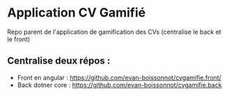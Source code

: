 # Application CV Gamifié
Repo parent de l'application de gamification des CVs (centralise le back et le front)

## Centralise deux répos :
- Front en angular : https://github.com/evan-boissonnot/cvgamifie.front/
- Back dotner core : https://github.com/evan-boissonnot/cvgamifie.back
